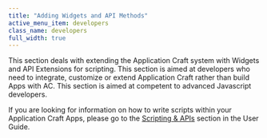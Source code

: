 ```yaml
---
title: "Adding Widgets and API Methods"
active_menu_item: developers
class_name: developers
full_width: true
---
```



This section deals with extending the Application Craft system with Widgets and API Extensions for scripting. This section is aimed at developers who need to integrate, customize or extend Application Craft rather than build Apps with AC. This section is aimed at competent to advanced Javascript developers.

If you are looking for information on how to write scripts within your Application Craft Apps, please go to the [Scripting & APIs](scripting--apis) section in the User Guide.

